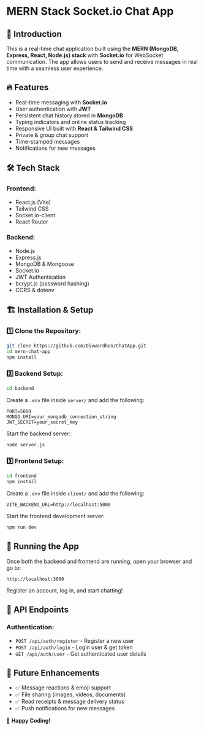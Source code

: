 # MERN Stack Socket.io Chat App

## 🚀 Introduction
This is a real-time chat application built using the **MERN (MongoDB, Express, React, Node.js) stack** with **Socket.io** for WebSocket communication. The app allows users to send and receive messages in real time with a seamless user experience.

## 🔥 Features
- Real-time messaging with **Socket.io**
- User authentication with **JWT**
- Persistent chat history stored in **MongoDB**
- Typing indicators and online status tracking
- Responsive UI built with **React & Tailwind CSS**
- Private & group chat support
- Time-stamped messages
- Notifications for new messages

## 🛠️ Tech Stack
### Frontend:
- React.js (Vite)
- Tailwind CSS
- Socket.io-client
- React Router

### Backend:
- Node.js
- Express.js
- MongoDB & Mongoose
- Socket.io
- JWT Authentication
- bcrypt.js (password hashing)
- CORS & dotenv

## 🏗️ Installation & Setup

### 1️⃣ Clone the Repository:
```bash
git clone https://github.com/Divwardhan/ChatApp.git
cd mern-chat-app
npm install
```

### 2️⃣ Backend Setup:
```bash
cd backend
```
Create a `.env` file inside `server/` and add the following:
```env
PORT=5000
MONGO_URI=your_mongodb_connection_string
JWT_SECRET=your_secret_key
```
Start the backend server:
```bash
node server.js
```

### 3️⃣ Frontend Setup:
```bash
cd frontend
npm install
```
Create a `.env` file inside `client/` and add the following:
```env
VITE_BACKEND_URL=http://localhost:5000
```
Start the frontend development server:
```bash
npm run dev
```

## 🚀 Running the App
Once both the backend and frontend are running, open your browser and go to:
```
http://localhost:3000
```
Register an account, log in, and start chatting!

## 🔧 API Endpoints
### Authentication:
- `POST /api/auth/register` - Register a new user
- `POST /api/auth/login` - Login user & get token
- `GET /api/auth/user` - Get authenticated user details


## 📌 Future Enhancements
- ✅ Message reactions & emoji support
- ✅ File sharing (images, videos, documents)
- ✅ Read receipts & message delivery status
- ✅ Push notifications for new messages

🎉 **Happy Coding!**

